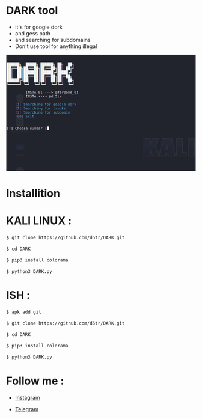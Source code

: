 # DARK tool 

* it's for google dork 
* and gess path
* and searching for subdomains
* Don't use tool for anything illegal

![photo](https://github.com/d5tr/DARK/blob/main/x.png)

# Installition


# KALI LINUX :

```
$ git clone https://github.com/d5tr/DARK.git
```
```
$ cd DARK
```
```
$ pip3 install colorama
```
```
$ python3 DARK.py
```

# ISH :

``` 
$ apk add git
```
```
$ git clone https://github.com/d5tr/DARK.git
```
```
$ cd DARK
```
```
$ pip3 install colorama
```
```
$ python3 DARK.py
```


# Follow me :

* [Instagram](https://instagram.com/d_5tr)



* [Telegram](https://t.me/d5tr_Cyber)
